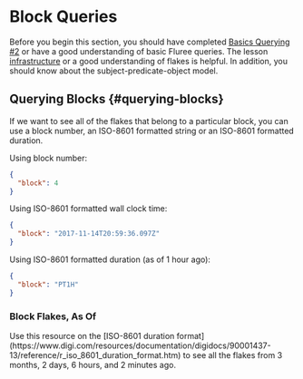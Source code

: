 # Block Queries

Before you begin this section, you should have completed [Basics Querying #2](/lesson/bg-query/2) or have a good understanding of basic Fluree queries. The lesson [infrastructure](/lesson/bg-infra/1) or a good understanding of flakes is helpful. In addition, you should know about the subject-predicate-object model.

## Querying Blocks {#querying-blocks}

If we want to see all of the flakes that belong to a particular block, you can use a block number, an ISO-8601 formatted string or an ISO-8601 formatted duration.

Using block number:

```json
{
  "block": 4
}
```

Using ISO-8601 formatted wall clock time:

```json
{
  "block": "2017-11-14T20:59:36.097Z"
}
```

Using ISO-8601 formatted duration (as of 1 hour ago):

```json
{
  "block": "PT1H"
}
```

<div class="challenge">
<h3>Block Flakes, As Of</h3>
<p>Use this resource on the [ISO-8601 duration format](https://www.digi.com/resources/documentation/digidocs/90001437-13/reference/r_iso_8601_duration_format.htm) to see all the flakes from 3 months, 2 days, 6 hours, and 2 minutes ago.</p>
</div>
